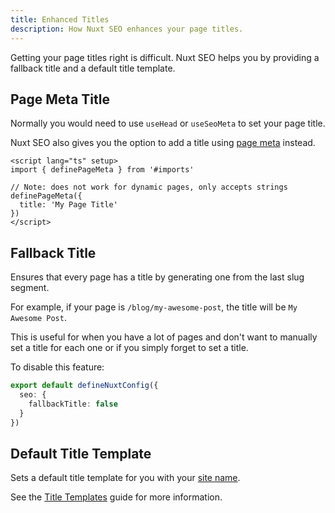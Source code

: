 ```yaml
---
title: Enhanced Titles
description: How Nuxt SEO enhances your page titles.
---
```


Getting your page titles right is difficult. Nuxt SEO helps you by providing a fallback title and a default title template.

## Page Meta Title

Normally you would need to use `useHead` or `useSeoMeta` to set your page title.

Nuxt SEO also gives you the option to add a title using [page meta](https://nuxt.com/docs/api/utils/define-page-meta) instead.

```vue twoslash [pages/index.vue]
<script lang="ts" setup>
import { definePageMeta } from '#imports'

// Note: does not work for dynamic pages, only accepts strings
definePageMeta({
  title: 'My Page Title'
})
</script>
```

## Fallback Title

Ensures that every page has a title by generating one from the last slug segment.

For example, if your page is `/blog/my-awesome-post`, the title will be `My Awesome Post`.

This is useful for when you have a lot of pages and don't want to manually set a title for each one
or if you simply forget to set a title.

To disable this feature:

```ts twoslash [nuxt.config.ts]
export default defineNuxtConfig({
  seo: {
    fallbackTitle: false
  }
})
```

## Default Title Template

Sets a default title template for you with your [site name](/site-config/guides/setting-site-config).

See the [Title Templates](/nuxt-seo/guides/title-templates) guide for more information.
